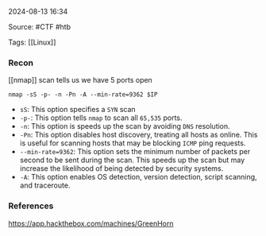
2024-08-13 16:34

Source: #CTF #htb 

Tags: [[Linux]]
### Recon

[[nmap]] scan tells us we have 5 ports open 
```
nmap -sS -p- -n -Pn -A --min-rate=9362 $IP
```
- `sS`: This option specifies a `SYN` scan  
- `-p-`: This option tells `nmap` to scan all `65,535` ports.  
- `-n`: This option is speeds up the scan by avoiding `DNS` resolution.  
- `-Pn`: This option disables host discovery, treating all hosts as online. This is useful for scanning hosts that may be blocking `ICMP` ping requests.  
- `--min-rate=9362`: This option sets the minimum number of packets per second to be sent during the scan. This speeds up the scan but may increase the likelihood of being detected by security systems.   
- `-A`: This option enables OS detection, version detection, script scanning, and traceroute.


















### References
https://app.hackthebox.com/machines/GreenHorn